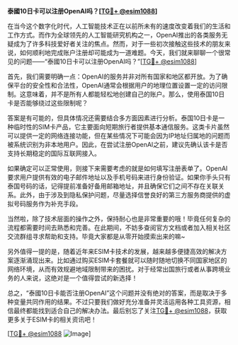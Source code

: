 **泰國10日卡可以注册OpenAI吗？[[TG💪+ @esim1088](https://t.me/s/esim1088)]**

在当今这个数字化时代，人工智能技术正在以前所未有的速度改变着我们的生活和工作方式。而作为全球领先的人工智能研究机构之一，OpenAI推出的各类服务无疑成为了许多科技爱好者关注的焦点。然而，对于一些初次接触这些技术的朋友来说，如何顺利地完成账户注册却可能成为一道难题。今天，我们就来聊聊一个很常见的问题——“泰國10日卡可以注册OpenAI吗？”[[TG💪+ @esim1088](https://t.me/s/esim1088)]

首先，我们需要明确一点：OpenAI的服务并非对所有国家和地区都开放。为了确保平台的安全性和合法性，OpenAI通常会根据用户的地理位置设置一定的访问限制。这意味着，并不是所有人都能轻松地创建自己的账户。那么，使用泰国10日卡是否能够绕过这些限制呢？

答案是有可能的，但具体情况还需要结合多方面因素进行分析。泰国10日卡是一种临时性的SIM卡产品，它主要面向短期旅行者提供基本通信服务。这类卡片虽然可以提供一定的网络连接功能，但在某些情况下可能会因为IP地址归属地的问题而被系统识别为非本地用户。因此，在尝试注册OpenAI之前，建议先确认该卡是否支持长期稳定的国际互联网接入。

如果确定可以正常使用，则接下来需要考虑的就是如何填写注册表单了。OpenAI要求用户提供有效的电子邮件地址以及手机号码来进行身份验证。如果你手头只有泰国号码的话，记得提前准备好备用邮箱地址，并且确保它们之间不存在关联关系。此外，由于涉及到隐私保护问题，尽量选择信誉良好的第三方服务商提供的虚拟号码服务作为补充手段。

当然啦，除了技术层面的操作之外，保持耐心也是非常重要的哦！毕竟任何复杂的流程都需要时间去熟悉和完善。在此期间，不妨多查阅官方文档或者加入相关社区交流群组寻求帮助和支持。毕竟大家都是从零开始摸索出来的嘛~

另外值得一提的是，随着近年来ESIM卡技术的发展，越来越多便捷高效的解决方案逐渐涌现出来。比如通过购买ESIM卡套餐就可以随时随地切换不同国家地区的网络环境，从而有效规避地域限制带来的困扰。对于经常出国旅行或者从事跨境业务的人来说，这绝对是一个值得尝试的新选择！

总之，“泰國10日卡能否注册OpenAI”这个问题并没有绝对的答案，而是取决于多种变量共同作用的结果。不过只要我们做好充分准备并灵活运用各种工具资源，相信最终都能找到适合自己的解决办法。最后别忘了关注[TG💪+ @esim1088](https://t.me/s/esim1088)，获取更多关于ESIM卡的相关资讯吧！

[[TG💪+ @esim1088](https://t.me/s/esim1088) ![Image](https://i.postimg.cc/4NQfJmqS/Snipaste-2025-05-13-00-14-12.png)]